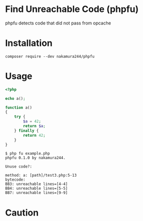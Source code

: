 # Find Unreachable Code (phpfu)
phpfu detects code that did not pass from opcache

# Installation

```
composer require --dev nakamura244/phpfu
```

# Usage
```php
<?php

echo a();

function a()
{
    try {
        $a = 42;
        return $a;
    } finally {
        return 42;
    }
}
```

```
$ php fu example.php                 
phpfu 0.1.0 by nakamura244.

Unuse code?: 

method: a: [path]/test3.php:5-13
bytecode: 
BB3: unreachable lines=[4-4]
BB4: unreachable lines=[5-5]
BB7: unreachable lines=[9-9]
```

# Caution
